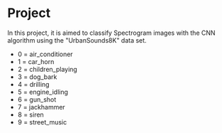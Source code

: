 # Project
In this project, it is aimed to classify Spectrogram images with the CNN algorithm using the "UrbanSounds8K" data set.

* 0 = air_conditioner
* 1 = car_horn
* 2 = children_playing
* 3 = dog_bark
* 4 = drilling
* 5 = engine_idling
* 6 = gun_shot
* 7 = jackhammer
* 8 = siren
* 9 = street_music
